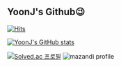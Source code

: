 ## YoonJ's Github😉
[![Hits](https://hits.seeyoufarm.com/api/count/incr/badge.svg?url=https%3A%2F%2Fgithub.com%2Fgjbae1212%2Fhit-counter&count_bg=%230F6FAE&title_bg=%2376BDE3&icon=&icon_color=%23E7E7E7&title=hits&edge_flat=false)](https://hits.seeyoufarm.com)

[![YoonJ's GitHub stats](https://github-readme-stats.vercel.app/api?username=yoon0722&show_icons=true&theme=default&hide_rank=true)](https://github.com/anuraghazra/github-readme-stats)

[![Solved.ac 프로필](http://mazassumnida.wtf/api/v2/generate_badge?boj=emwjd997)](https://solved.ac/emwjd997)
![mazandi profile](http://mazandi.herokuapp.com/api?handle=emwjd997&theme=warm)

<!--
**yoon0722/yoon0722** is a ✨ _special_ ✨ repository because its `README.md` (this file) appears on your GitHub profile.

Here are some ideas to get you started:

- 🔭 I’m currently working on ...
- 🌱 I’m currently learning ...
- 👯 I’m looking to collaborate on ...
- 🤔 I’m looking for help with ...
- 💬 Ask me about ...
- 📫 How to reach me: ...
- 😄 Pronouns: ...
- ⚡ Fun fact: ...
-->
